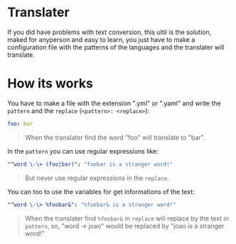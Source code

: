 # Translater

If you did have problems with text conversion, this ultil is the solution, maked for anyperson and easy to learn, you just have to make a configuration file with the patterns of the languages and the translater will translate.

# How its works

You have to make a file with the extension ".yml" or ".yaml" and write the `pattern` and the `replace` (`<pattern>: <replace>`):

```YAML
foo: bar
```

> When the translater find the word "foo" will translate to "bar".

In the `pattern` you can use regular expressions like:

```YAML
"^word \-\> (foo|bar)": "foobar is a stranger word!"
```

> But never use regular expressions in the `replace`.

You can too to use the variables for get informations of the text:

```YAML
"^word \-\> %foobar&": "%foobar& is a stranger word!"
```

> When the translater find `%foobar&` in `replace` will replace by the text in `pattern`, so, "word -> joao" would be replaced by "joao is a stranger word!"
